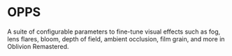 # OPPS
A suite of configurable parameters to fine-tune visual effects such as fog, lens flares, bloom, depth of field, ambient occlusion, film grain, and more in Oblivion Remastered.
